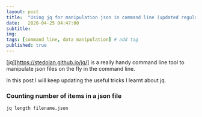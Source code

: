 ```yaml
---
layout: post
title:  "Using jq for manipulation json in command line (updated regularly)"
date:   2020-04-25 04:47:00
subtitle: 
img:
tags: [command line, data manipulation] # add tag
published: true
---
```


[jq][https://stedolan.github.io/jq/] is a really handy command line tool to manipulate json files on the fly in the command line.

In this post I will keep updating the useful tricks I learnt about jq.


### Counting number of items in a json file
```
jq length filename.json
```